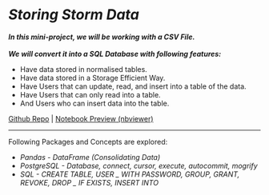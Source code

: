 # *Storing Storm Data*

***In this mini-project, we will be working with a CSV File.<br><br>We will convert it into a SQL Database with following features:***

- Have data stored in normalised tables.
- Have data stored in a Storage Efficient Way.
- Have Users that can update, read, and insert into a table of the data.
- Have Users that can only read into a table.
- And Users who can insert data into the table.


[Github Repo](https://github.com/nveenverma/Projects/tree/master/Storing%20Storm%20Data) | [Notebook Preview (nbviewer)](https://nbviewer.jupyter.org/github/nveenverma/Projects/blob/master/Storing%20Storm%20Data/main.ipynb)

--- 

Following Packages and Concepts are explored:

- *Pandas - DataFrame (Consolidating Data)*
- *PostgreSQL - Database, connect, cursor, execute, autocommit, mogrify*
- *SQL - CREATE TABLE, USER _ WITH PASSWORD, GROUP, GRANT, REVOKE, DROP _ IF EXISTS, INSERT INTO*



